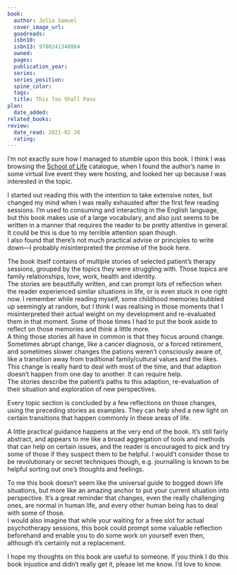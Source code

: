 ```yaml
---
book:
  author: Julia Samuel
  cover_image_url:  
  goodreads:  
  isbn10:  
  isbn13: 9780241348864  
  owned:  
  pages:  
  publication_year:  
  series:  
  series_position:  
  spine_color:  
  tags:
  title: This Too Shall Pass
plan:
  date_added: 
related_books:
review:
  date_read: 2021-02-20
  rating: 
---
```


I’m not exactly sure how I managed to stumble upon this book. I think I was browsing the [School of Life](https://www.theschooloflife.com/) catalogue, when I found the author’s name in some virtual live event they were hosting, and looked her up because I was interested in the topic.

I started out reading this with the intention to take extensive notes, but changed my mind when I was really exhausted after the first few reading sessions. I’m used to consuming and interacting in the English language, but this book makes use of a large vocabulary, and also just seems to be written in a manner that requires the reader to be pretty attentive in general. It could be this is due to my terrible attention span though.  
I also found that there’s not much practical advise or principles to write down—I probably misinterpreted the promise of the book here.

The book itself contains of multiple stories of selected patient’s therapy sessions, grouped by the topics they were struggling with. Those topics are family relationships, love, work, health and identity.  
The stories are beautifully written, and can prompt lots of reflection when the reader experienced similar situations in life, or is even stuck in one right now. I remember while reading myself, some childhood memories bubbled up seemingly at random, but I think I was realising in those moments that I misinterpreted their actual weight on my development and re-evaluated them in that moment. Some of those times I had to put the book aside to reflect on those memories and think a little more.  
A thing those stories all have in common is that they focus around change. Sometimes abrupt change, like a cancer diagnosis, or a forced retirement, and sometimes slower changes the pations weren’t consciously aware of, like a transition away from traditional family/cultural values and the likes. This change is really hard to deal with most of the time, and that adaption doesn’t happen from one day to another. It can require help.  
The stories describe the patient’s paths to this adaption, re-evaluation of their situation and exploration of new perspectives.

Every topic section is concluded by a few reflections on those changes, using the preceding stories as examples. They can help shed a new light on certain transitions that happen commonly in these areas of life.

A little practical guidance happens at the very end of the book. It’s still fairly abstract, and appears to me like a broad aggregation of tools and methods that can help on certain issues, and the reader is encouraged to pick and try some of those if they suspect them to be helpful. I would’t consider those to be revolutionary or secret techniques though, e.g. journalling is known to be helpful sorting out one’s thoughts and feelings.

To me this book doesn’t seem like the universal guide to bogged down life situations, but more like an amazing anchor to put your current situation into perspective. It’s a great reminder that changes, even the really challenging ones, are normal in human life, and every other human being has to deal with some of those.  
I would also imagine that while your waiting for a free slot for actual psychotherapy sessions, this book could prompt some valuable reflection beforehand and enable you to do some work on yourself even then, although it’s certainly not a replacement.

I hope my thoughts on this book are useful to someone. If you think I do this book injustice and didn’t really get it, please let me know. I’d love to know.
